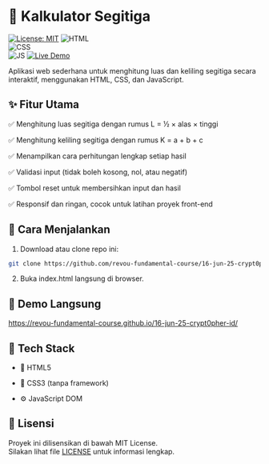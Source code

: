 # 📐 Kalkulator Segitiga

[![License: MIT](https://img.shields.io/badge/License-MIT-yellow.svg)](LICENSE)
![HTML](https://img.shields.io/badge/HTML5-orange?logo=html5)		
![CSS](https://img.shields.io/badge/CSS3-blue?logo=css3)		
![JS](https://img.shields.io/badge/JavaScript-yellow?logo=javascript)
[![Live Demo](https://img.shields.io/badge/View-Demo-green?logo=github)](https://revou-fundamental-course.github.io/16-jun-25-crypt0pher-id/)	

Aplikasi web sederhana untuk menghitung luas dan keliling segitiga secara interaktif, menggunakan HTML, CSS, dan JavaScript.


## ✨ Fitur Utama

✅ Menghitung luas segitiga dengan rumus L = ½ × alas × tinggi

✅ Menghitung keliling segitiga dengan rumus K = a + b + c

✅ Menampilkan cara perhitungan lengkap setiap hasil

✅ Validasi input (tidak boleh kosong, nol, atau negatif)

✅ Tombol reset untuk membersihkan input dan hasil

✅ Responsif dan ringan, cocok untuk latihan proyek front-end


## 🚀 Cara Menjalankan

1. Download atau clone repo ini:

```bash
git clone https://github.com/revou-fundamental-course/16-jun-25-crypt0pher-id
```

2. Buka index.html langsung di browser.


## 📸 Demo Langsung

https://revou-fundamental-course.github.io/16-jun-25-crypt0pher-id/


## 🧰 Tech Stack

- 🧱 HTML5

- 🎨 CSS3 (tanpa framework)

- ⚙️ JavaScript DOM


## 📄 Lisensi

Proyek ini dilisensikan di bawah MIT License.  
Silakan lihat file [LICENSE](LICENSE) untuk informasi lengkap.
